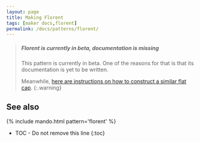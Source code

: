 ```yaml
---
layout: page
title: Making Florent
tags: [maker docs,florent]
permalink: /docs/patterns/florent/
---
```

> ##### Florent is currently in beta, documentation is missing
>
> This pattern is currently in beta. One of the reasons for that is that its documentation 
> is yet to be written. 
>
> Meanwhile, [here are instructions on how to construct a similar flat cap](http://sew-ing.com/make/flatcap.html).
{:.warning}

## See also
{% include mando.html pattern='florent' %}

* TOC - Do not remove this line
{:toc}

